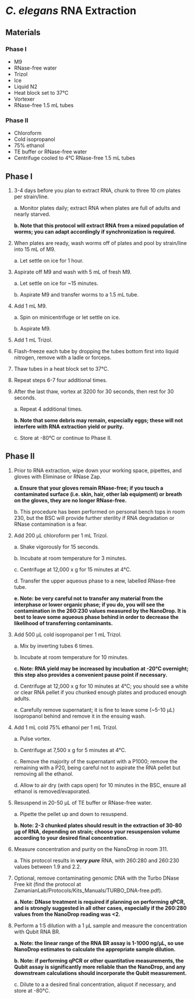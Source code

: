 # *C. elegans* RNA Extraction

## Materials

### Phase I

- M9
- RNase-free water
- Trizol
- Ice
- Liquid N2
- Heat block set to 37°C
- Vortexer
- RNase-free 1.5 mL tubes

### Phase II

- Chloroform
- Cold isopropanol
- 75% ethanol
- TE buffer or RNase-free water
- Centrifuge cooled to 4°C RNase-free 1.5 mL tubes

## Phase I

1. 3-4 days before you plan to extract RNA, chunk to three 10 cm plates per strain/line.

    a. Monitor plates daily; extract RNA when plates are full of adults and nearly starved.

    **b. Note that this protocol will extract RNA from a mixed population of worms; you can adapt accordingly if synchronization is required.**

2. When plates are ready, wash worms off of plates and pool by strain/line into 15 mL of M9.

    a. Let settle on ice for 1 hour.

3. Aspirate off M9 and wash with 5 mL of fresh M9.

    a. Let settle on ice for ~15 minutes.

    b. Aspirate M9 and transfer worms to a 1.5 mL tube.

4. Add 1 mL M9.

    a. Spin on minicentrifuge or let settle on ice.

    b. Aspirate M9.

5. Add 1 mL Trizol.

6. Flash-freeze each tube by dropping the tubes bottom first into liquid nitrogen, remove with a ladle or forceps.

7. Thaw tubes in a heat block set to 37°C.

8. Repeat steps 6-7 four additional times.

9. After the last thaw, vortex at 3200 for 30 seconds, then rest for 30 seconds.

    a. Repeat 4 additional times.

    **b. Note that some debris may remain, especially eggs; these will not interfere with RNA extraction yield or purity.**

    c. Store at -80°C or continue to Phase II.

## Phase II

1. Prior to RNA extraction, wipe down your working space, pipettes, and gloves with Eliminase or RNase Zap.

    **a. Ensure that your gloves remain RNase-free; if you touch a contaminated surface (i.e. skin, hair, other lab equipment) or breath on the gloves, they are no longer RNase-free.**

    b. This procedure has been performed on personal bench tops in room 230, but the BSC will provide further sterility if RNA degradation or RNase contamination is a fear.

2. Add 200 μL chloroform per 1 mL Trizol.

    a. Shake vigorously for 15 seconds.

    b. Incubate at room temperature for 3 minutes.

    c. Centrifuge at 12,000 x g for 15 minutes at 4°C.

    d. Transfer the upper aqueous phase to a new, labelled RNase-free tube.

    **e. Note: be very careful not to transfer any material from the interphase or lower organic phase; if you do, you will see the contamination in the 260:230 values measured by the NanoDrop. It is best to leave some aqueous phase behind in order to decrease the likelihood of transferring contaminants.**

3. Add 500 μL cold isopropanol per 1 mL Trizol.

    a. Mix by inverting tubes 6 times.

    b. Incubate at room temperature for 10 minutes.

    **c. Note: RNA yield may be increased by incubation at -20°C overnight; this step also provides a convenient pause point if necessary.**

    d. Centrifuge at 12,000 x g for 10 minutes at 4°C; you should see a white or clear RNA pellet if you chunked enough plates and produced enough adults.

    e. Carefully remove supernatant; it is fine to leave some (~5-10 μL) isopropanol behind and remove it in the ensuing wash.

4. Add 1 mL cold 75% ethanol per 1 mL Trizol.

    a. Pulse vortex.

    b. Centrifuge at 7,500 x g for 5 minutes at 4°C.

    c. Remove the majority of the supernatant with a P1000; remove the remaining with a P20, being careful not to aspirate the RNA pellet but removing all the ethanol.

    d. Allow to air dry (with caps open) for 10 minutes in the BSC, ensure all ethanol is removed/evaporated.

5. Resuspend in 20-50 μL of TE buffer or RNase-free water.

    a. Pipette the pellet up and down to resuspend.

    **b. Note: 2-3 chunked plates should result in the extraction of 30-80 μg of RNA, depending on strain; choose your resuspension volume according to your desired final concentration.**

6. Measure concentration and purity on the NanoDrop in room 311.

    a. This protocol results in ***very pure*** RNA, with 260:280 and 260:230 values between 1.9 and 2.2.

7. Optional, remove contaminating genomic DNA with the Turbo DNase Free kit (find the protocol at ZamanianLab/Protocols/Kits_Manuals/TURBO_DNA-free.pdf).

    **a. Note: DNase treatment is required if planning on performing qPCR, and is strongly suggested in all other cases, especially if the 260:280 values from the NanoDrop reading was <2.**

8. Perform a 1:5 dilution with a 1 μL sample and measure the concentration with Qubit RNA BR.

    **a. Note: the linear range of the RNA BR assay is 1-1000 ng/μL, so use NanoDrop estimates to calculate the appropriate sample dilution.**

    **b. Note: if performing qPCR or other quantitative measurements, the Qubit assay is significantly more reliable than the NanoDrop, and any downstream calculations should incorporate the Qubit measurement.**

    c. Dilute to a a desired final concentration, aliquot if necessary, and store at -80°C.
